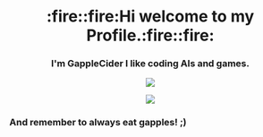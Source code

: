 <h1 align="center">:fire::fire:Hi welcome to my Profile.:fire::fire:</h1>

<h3 align="center">I'm GappleCider I like coding AIs and games.</h3>

<p align="center"><img src="https://github-readme-stats.vercel.app/api?username=GappleCider&show_icons=true&theme=radical"></p>

<p align="center"><img src="https://github-readme-stats.vercel.app/api/top-langs/?username=GappleCider&theme=radical"></p>

<h3><strong>And remember to always eat gapples! ;)</strong></h3>
